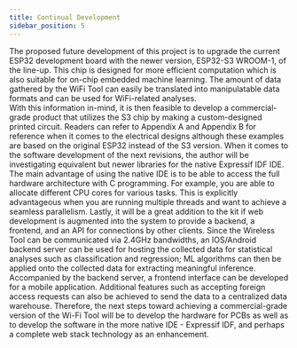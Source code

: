 ```yaml
---
title: Continual Development
sidebar_position: 5
---
```


The proposed future development of this project is to upgrade the current ESP32 development board with the newer version, ESP32-S3 WROOM-1, of the line-up. This chip is designed for more efficient computation which is also suitable for on-chip embedded machine learning. The amount of data gathered by the WiFi Tool can easily be translated into manipulatable data formats and can be used for WiFi-related analyses.  
With this information in-mind, it is then feasible to develop a commercial-grade product that utilizes the S3 chip by making a custom-designed printed circuit. Readers can refer to Appendix A and Appendix B for reference when it comes to the electrical designs although these examples are based on the original ESP32 instead of the S3 version. 
When it comes to the software development of the next revisions, the author will be investigating equivalent but newer libraries for the native Expressif IDF IDE. The main advantage of using the native IDE is to be able to access the full hardware architecture with C programming. For example, you are able to allocate different CPU cores for various tasks. This is explicitly advantageous when you are running multiple threads and want to achieve a seamless parallelism. 
Lastly, it will be a great addition to the kit if web development is augmented into the system to provide a backend, a frontend, and an API for connections by other clients. Since the Wireless Tool can be communicated via 2.4GHz bandwidths, an IOS/Android backend server can be used for hosting the collected data for statistical analyses such as classification and regression; ML algorithms can then be applied onto the collected data for extracting meaningful inference. Accompanied by the backend server, a frontend interface can be developed for a mobile application. Additional features such as accepting foreign access requests can also be achieved to send the data to a centralized data warehouse. 
Therefore, the next steps toward achieving a commercial-grade version of the Wi-Fi Tool will be to develop the hardware for PCBs as well as to develop the software in the more native IDE - Expressif IDF, and perhaps a complete web stack technology as an enhancement.